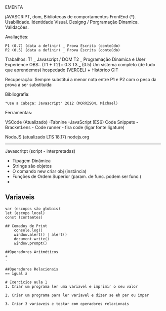EMENTA

jAVASCRIPT, dom, Bibliotecas de comportamentos FrontEnd
(*). Usabilidade. Identidade Visual. Designg / 
Porgramação Dinamica. Validações.

Avaliações:

    P1 (0.7) (data a definir) _ Prova Escrita (conteúdo)
    P2 (0.5) (data a definir) _ Prova Escrita (conteúdo)

Trabalhos: 
    T1 _ Javascript / DOM
    T2 _ Programação Dinamica e User Experience
        OBS:. (T1 + T2)= 0.3
    T3 _ (0.5) Um sistema completo (de tudo que aprendemos) hospedado (VERCEL) + Histórico GIT

Recuperação: 
    Sempre substitui a menor nota entre P1 e P2 com o peso da prova a ser substituída

Bibliografia:

    "Use a Cabeça: Javascript" 2012 (MORRISON, Michael)



Ferramentas:

VSCode (Atualizado)
    -Tabnine
    -JavaScript (ES6) Code Snippets
    -BracketLens
    - Code runner
    - fira code (ligar fonte ligature)

NodeJS (atualizado LTS 18.17) nodejs.org


_______

Javascritpt (script - interpretadas)

- Tipagem Dinâmica
- Strings são objetos
- O comando new criar obj (instância)
- Funções de Ordem Superior  (param. de func. podem ser func.) 
- 

## Variaveis 

    var (escopos são globais)
    let (escopo local)
    const (contantes)

    ## Comados de Print
        console.log()
        window.alert() | alert()
        document.write()
        window.prompt()

    ##Operadores Aritméticos 
    +
    -
    
    ##Operadores Relacionais 
    == igual a

    # Exercicios aula 1
    1. Criar um programa ler uma variavel e imprimir o seu valor

    2. Criar um programa para ler variavel e dizer se eh par ou impar

    3. Criar 3 variaveis e testar com operadores relacionais




